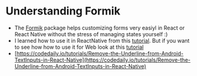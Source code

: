 # Understanding Formik

- The [Formik](https://formik.org/docs/guides/react-native) package helps customizing forms very easiyl in React or React Native without the stress of managing states yourself :) 
- I learned how to use it in ReactNative from this [tutorial](https://www.positronx.io/react-native-build-validate-forms-with-formik-yup/). But if you want to see how how to use it for Web look at this [tutorial](https://codedaily.io/courses/Formik-for-Beginners/Formik-Introduction)
- [https://codedaily.io/tutorials/Remove-the-Underline-from-Android-TextInputs-in-React-Native](https://codedaily.io/tutorials/Remove-the-Underline-from-Android-TextInputs-in-React-Native)